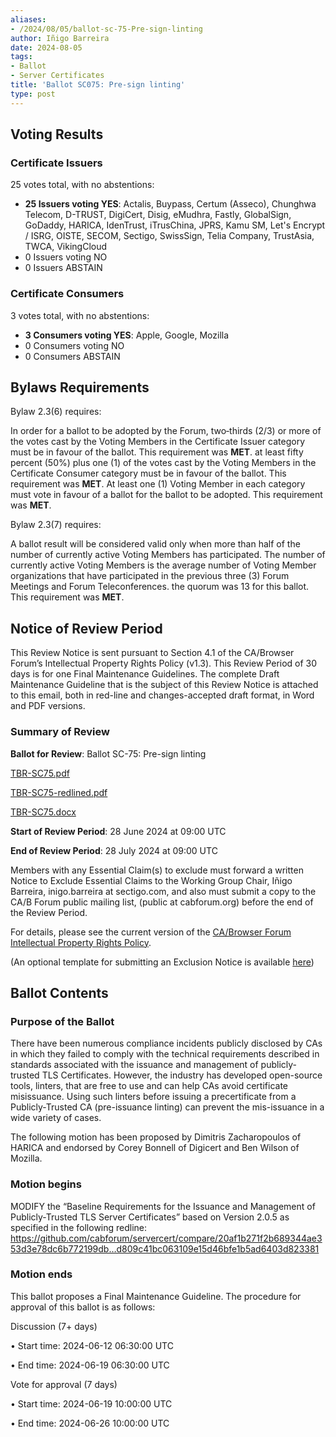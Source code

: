 ```yaml
---
aliases:
- /2024/08/05/ballot-sc-75-Pre-sign-linting
author: Iñigo Barreira
date: 2024-08-05
tags:
- Ballot
- Server Certificates
title: 'Ballot SC075: Pre-sign linting'
type: post
---
```


## Voting Results

### Certificate Issuers

25 votes total, with no abstentions:

- **25 Issuers voting YES**: Actalis, Buypass, Certum (Asseco), Chunghwa Telecom, D-TRUST, DigiCert, Disig, eMudhra, Fastly, GlobalSign, GoDaddy, HARICA, IdenTrust, iTrusChina, JPRS, Kamu SM, Let's Encrypt / ISRG, OISTE, SECOM, Sectigo, SwissSign, Telia Company, TrustAsia, TWCA, VikingCloud
- 0 Issuers voting NO
- 0 Issuers ABSTAIN

### Certificate Consumers

3 votes total, with no abstentions:

- **3 Consumers voting YES**: Apple, Google, Mozilla
- 0 Consumers voting NO
- 0 Consumers ABSTAIN

## Bylaws Requirements

Bylaw 2.3(6) requires:

In order for a ballot to be adopted by the Forum, two‐thirds (2/3) or more of the votes cast by the Voting Members in the Certificate Issuer category must be in favour of the ballot. This requirement was **MET**.
at least fifty percent (50%) plus one (1) of the votes cast by the Voting Members in the Certificate Consumer category must be in favour of the ballot. This requirement was **MET**.
At least one (1) Voting Member in each category must vote in favour of a ballot for the ballot to be adopted. This requirement was **MET**.

Bylaw 2.3(7) requires:

A ballot result will be considered valid only when more than half of the number of currently active Voting Members has participated. The number of currently active Voting Members is the average number of Voting Member organizations that have participated in the previous three (3) Forum Meetings and Forum Teleconferences.
the quorum was 13 for this ballot. This requirement was **MET**.

## Notice of Review Period

This Review Notice is sent pursuant to Section 4.1 of the CA/Browser Forum’s Intellectual Property Rights Policy (v1.3). This Review Period of 30 days is for one Final Maintenance Guidelines. The complete Draft Maintenance Guideline that is the subject of this Review Notice is attached to this email, both in red-line and changes-accepted draft format, in Word and PDF versions.

### Summary of Review

**Ballot for Review**: Ballot SC-75: Pre-sign linting

[TBR-SC75.pdf](CA-Browser-Forum-TLS-BR-2.0.6.pdf)

[TBR-SC75-redlined.pdf](CA-Browser-Forum-TLS-BR-2.0.6-redlined.pdf)

[TBR-SC75.docx](CA-Browser-Forum-TLS-BR-2.0.6.docx)

**Start of Review Period**: 28 June 2024 at 09:00 UTC

**End of Review Period**: 28 July 2024 at 09:00 UTC

Members with any Essential Claim(s) to exclude must forward a written Notice to Exclude Essential Claims to the Working Group Chair, Iñigo Barreira, inigo.barreira at sectigo.com, and also must submit a copy to the CA/B Forum public mailing list, (public at cabforum.org) before the end of the Review Period.

For details, please see the current version of the [CA/Browser Forum Intellectual Property Rights Policy](/uploads/CABF-IPR-Policy-v.1.3_4APR18.pdf).

(An optional template for submitting an Exclusion Notice is available [here](/uploads/Template-for-Exclusion-Notice.pdf))

## Ballot Contents

### Purpose of the Ballot

There have been numerous compliance incidents publicly disclosed by CAs in which they failed to comply with the technical requirements described in standards associated with the issuance and management of publicly-trusted TLS Certificates. However, the industry has developed open-source tools, linters, that are free to use and can help CAs avoid certificate misissuance. Using such linters before issuing a precertificate from a Publicly-Trusted CA (pre-issuance linting) can prevent the mis-issuance in a wide variety of cases.

The following motion has been proposed by Dimitris Zacharopoulos of HARICA and endorsed by Corey Bonnell of Digicert and Ben Wilson of Mozilla.


### Motion begins

MODIFY the “Baseline Requirements for the Issuance and Management of Publicly-Trusted TLS Server Certificates” based on Version 2.0.5 as specified in the following redline: 
https://github.com/cabforum/servercert/compare/20af1b271f2b689344ae353d3e78dc6b772199db…d809c41bc063109e15d46bfe1b5ad6403d823381


### Motion ends

This ballot proposes a Final Maintenance Guideline. The procedure for approval of this ballot is as follows:

Discussion (7+ days)

•	Start time: 2024-06-12 06:30:00 UTC

•	End time: 2024-06-19 06:30:00 UTC

Vote for approval (7 days)

•	Start time: 2024-06-19 10:00:00 UTC

•	End time: 2024-06-26 10:00:00 UTC


